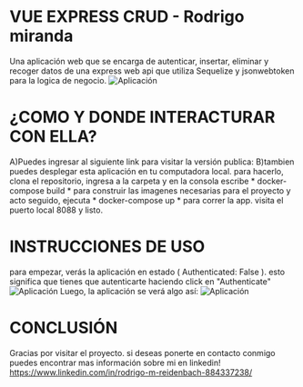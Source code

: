 # VUE EXPRESS CRUD - Rodrigo miranda
Una aplicación web que se encarga de autenticar, insertar, eliminar y recoger datos de una express web api que utiliza Sequelize y jsonwebtoken para la logica de negocio.
![Aplicación](https://res.cloudinary.com/debvhmcid/image/upload/v1698112229/vue-express-principal-verde_h4u7jk.jpg)

# ¿COMO Y DONDE INTERACTURAR CON ELLA?
A)Puedes ingresar al siguiente link para visitar la versión publica:
B)tambien puedes desplegar esta aplicación en tu computadora local. para hacerlo, clona el repositorio, ingresa a la carpeta y en la consola escribe * docker-compose build * para construir las imagenes necesarias para el proyecto y acto seguido, ejecuta * docker-compose up * para correr la app. visita el puerto local 8088 y listo.

# INSTRUCCIONES DE USO
para empezar, verás la aplicación en estado ( Authenticated: False ). esto significa que tienes que autenticarte haciendo click en  "Authenticate" 
![Aplicación](https://res.cloudinary.com/debvhmcid/image/upload/v1698113694/vue-express-crud-principal_pst4qr.jpg)
Luego, la aplicación se verá algo así:
![Aplicación](https://res.cloudinary.com/debvhmcid/image/upload/v1698113879/vue-express-crud-authenticated_pxx2hq.jpg)

# CONCLUSIÓN
Gracias por visitar el proyecto. si deseas ponerte en contacto conmigo puedes encontrar mas información sobre mi en linkedin! https://www.linkedin.com/in/rodrigo-m-reidenbach-884337238/
